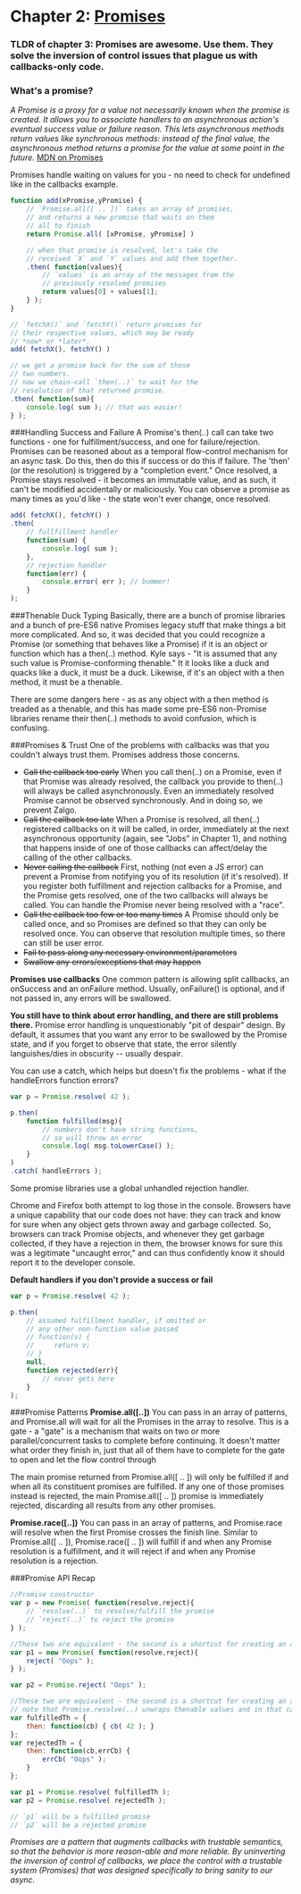 # Chapter 2: [Promises](https://github.com/getify/You-Dont-Know-JS/blob/master/async%20%26%20performance/ch3.md)
### TLDR of chapter 3: Promises are awesome. Use them. They solve the inversion of control issues that plague us with callbacks-only code.

### What's a promise?
*A Promise is a proxy for a value not necessarily known when the promise is created. It allows you to associate handlers to an asynchronous action's eventual success value or failure reason. This lets asynchronous methods return values like synchronous methods: instead of the final value, the asynchronous method returns a promise for the value at some point in the future.*
 [MDN on Promises](https://developer.mozilla.org/en-US/docs/Web/JavaScript/Reference/Global_Objects/Promise)

Promises handle waiting on values for you - no need to check for undefined like in the callbacks example.
```js
function add(xPromise,yPromise) {
    // `Promise.all([ .. ])` takes an array of promises,
    // and returns a new promise that waits on them
    // all to finish
    return Promise.all( [xPromise, yPromise] )

    // when that promise is resolved, let's take the
    // received `X` and `Y` values and add them together.
    .then( function(values){
        // `values` is an array of the messages from the
        // previously resolved promises
        return values[0] + values[1];
    } );
}

// `fetchX()` and `fetchY()` return promises for
// their respective values, which may be ready
// *now* or *later*.
add( fetchX(), fetchY() )

// we get a promise back for the sum of those
// two numbers.
// now we chain-call `then(..)` to wait for the
// resolution of that returned promise.
.then( function(sum){
    console.log( sum ); // that was easier!
} );
```

###Handling Success and Failure
A Promise's then(..) call can take two functions - one for fulfillment/success, and one for failure/rejection. Promises can be reasoned about as a temporal flow-control mechanism for an async task. Do this, then do this if success or do this if failure. The 'then' (or the resolution) is triggered by a "completion event." Once resolved, a Promise stays resolved - it becomes an immutable value, and as such, it can't be modified accidentally or maliciously. You can observe a promise as many times as you'd like - the state won't ever change, once resolved.


```js
add( fetchX(), fetchY() )
.then(
    // fullfillment handler
    function(sum) {
        console.log( sum );
    },
    // rejection handler
    function(err) {
        console.error( err ); // bummer!
    }
);
```
###Thenable Duck Typing
Basically, there are a bunch of promise libraries and a bunch of pre-ES6 native Promises legacy stuff that make things a bit more complicated. And so, it was decided that you could recognize a Promise (or something that behaves like a Promise) if it is an object or function which has a then(..) method. Kyle says - "It is assumed that any such value is  Promise-conforming thenable." It it looks like a duck and quacks like a duck, it must be a duck. Likewise, if it's an object with a then method, it must be a thenable.

There are some dangers here - as as any object with a then method is treaded as a thenable, and this has made some pre-ES6 non-Promise libraries rename their then(..) methods to avoid confusion, which is confusing.

###Promises & Trust
One of the problems with callbacks was that you couldn't always trust them. Promises address those concerns.

* ~~Call the callback too early~~ When you call then(..) on a Promise, even if that Promise was already resolved, the callback you provide to then(..) will always be called asynchronously. Even an immediately resolved Promise cannot be observed synchronously. And in doing so, we prevent Zalgo.
* ~~Call the callback too late~~ When a Promise is resolved, all then(..) registered callbacks on it will be called, in order, immediately at the next asynchronous opportunity (again, see "Jobs" in Chapter 1), and nothing that happens inside of one of those callbacks can affect/delay the calling of the other callbacks.
* ~~Never calling the callback~~ First, nothing (not even a JS error) can prevent a Promise from notifying you of its resolution (if it's resolved). If you register both fulfillment and rejection callbacks for a Promise, and the Promise gets resolved, one of the two callbacks will always be called. You can handle the Promise never being resolved with a "race".
* ~~Call the callback too few or too many times~~ A Promise should only be called once, and so Promises are defined so that they can only be resolved once. You can observe that resolution multiple times, so there can still be user error.
* ~~Fail to pass along any necessary environment/parameters~~
* ~~Swallow any errors/exceptions that may happen~~


**Promises use callbacks**
One common pattern is allowing split callbacks, an onSuccess and an onFailure method. Usually, onFailure() is optional, and if not passed in, any errors will be swallowed.


**You still have to think about error handling, and there are still problems there.**
Promise error handling is unquestionably "pit of despair" design. By default, it assumes that you want any error to be swallowed by the Promise state, and if you forget to observe that state, the error silently languishes/dies in obscurity -- usually despair.

You can use a catch, which helps but doesn't fix the problems - what if the handleErrors function errors?

```js
var p = Promise.resolve( 42 );

p.then(
    function fulfilled(msg){
        // numbers don't have string functions,
        // so will throw an error
        console.log( msg.toLowerCase() );
    }
)
.catch( handleErrors );
```

Some promise libraries use a global unhandled rejection handler.

Chrome and Firefox both attempt to log those in the console. Browsers have a unique capability that our code does not have: they can track and know for sure when any object gets thrown away and garbage collected. So, browsers can track Promise objects, and whenever they get garbage collected, if they have a rejection in them, the browser knows for sure this was a legitimate "uncaught error," and can thus confidently know it should report it to the developer console.


**Default handlers if you don't provide a success or fail**
```js
var p = Promise.resolve( 42 );

p.then(
    // assumed fulfillment handler, if omitted or
    // any other non-function value passed
    // function(v) {
    //     return v;
    // }
    null,
    function rejected(err){
        // never gets here
    }
);
```


###Promise Patterns
**Promise.all([..])**
You can pass in an array of patterns, and Promise.all will wait for all the Promises in the array to resolve. This is a gate - a "gate" is a mechanism that waits on two or more parallel/concurrent tasks to complete before continuing. It doesn't matter what order they finish in, just that all of them have to complete for the gate to open and let the flow control through

The main promise returned from Promise.all([ .. ]) will only be fulfilled if and when all its constituent promises are fulfilled. If any one of those promises instead is rejected, the main Promise.all([ .. ]) promise is immediately rejected, discarding all results from any other promises.

**Promise.race([..])**
You can pass in an array of patterns, and Promise.race will resolve when the first Promise crosses the finish line. Similar to Promise.all([ .. ]), Promise.race([ .. ]) will fulfill if and when any Promise resolution is a fulfillment, and it will reject if and when any Promise resolution is a rejection.

###Promise API Recap
```js
//Promise constructor
var p = new Promise( function(resolve,reject){
    // `resolve(..)` to resolve/fulfill the promise
    // `reject(..)` to reject the promise
} );

//These two are equivalent - the second is a shortcut for creating an already rejected promise
var p1 = new Promise( function(resolve,reject){
    reject( "Oops" );
} );

var p2 = Promise.reject( "Oops" );

//These two are equivalent - the second is a shortcut for creating an already resolved promise
// note that Promise.resolve(..) unwraps thenable values and in that case, the Promise retuned adopts the final resolution of the thenable it is passed.
var fulfilledTh = {
    then: function(cb) { cb( 42 ); }
};
var rejectedTh = {
    then: function(cb,errCb) {
        errCb( "Oops" );
    }
};

var p1 = Promise.resolve( fulfilledTh );
var p2 = Promise.resolve( rejectedTh );

// `p1` will be a fulfilled promise
// `p2` will be a rejected promise
```

*Promises are a pattern that augments callbacks with trustable semantics, so that the behavior is more reason-able and more reliable. By uninverting the inversion of control of callbacks, we place the control with a trustable system (Promises) that was designed specifically to bring sanity to our async.*
